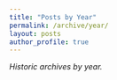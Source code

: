```yaml
---
title: "Posts by Year"
permalink: /archive/year/
layout: posts
author_profile: true
---
```


_Historic archives by year._